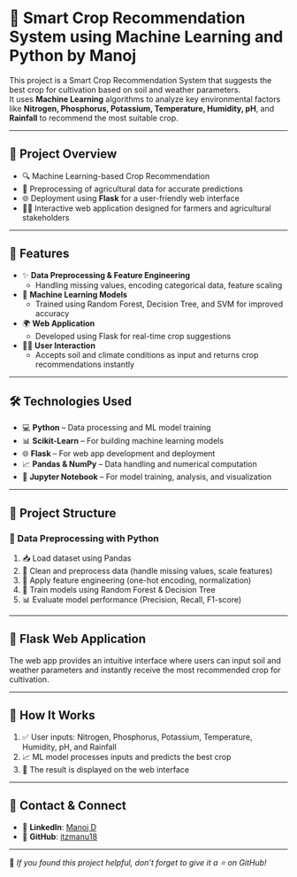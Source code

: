 # 🌾 Smart Crop Recommendation System using Machine Learning and Python by Manoj

This project is a Smart Crop Recommendation System that suggests the best crop for cultivation based on soil and weather parameters.  
It uses **Machine Learning** algorithms to analyze key environmental factors like **Nitrogen, Phosphorus, Potassium, Temperature, Humidity, pH**, and **Rainfall** to recommend the most suitable crop.

---

## 📌 Project Overview

- 🔍 Machine Learning-based Crop Recommendation  
- 🧹 Preprocessing of agricultural data for accurate predictions  
- 🌐 Deployment using **Flask** for a user-friendly web interface  
- 👨‍🌾 Interactive web application designed for farmers and agricultural stakeholders  

---

## 🚀 Features

- ✨ **Data Preprocessing & Feature Engineering**  
  - Handling missing values, encoding categorical data, feature scaling  
- 🤖 **Machine Learning Models**  
  - Trained using Random Forest, Decision Tree, and SVM for improved accuracy  
- 🌍 **Web Application**  
  - Developed using Flask for real-time crop suggestions  
- 🧑‍💻 **User Interaction**  
  - Accepts soil and climate conditions as input and returns crop recommendations instantly  

---

## 🛠️ Technologies Used

- 💻 **Python** – Data processing and ML model training  
- 📊 **Scikit-Learn** – For building machine learning models  
- 🌐 **Flask** – For web app development and deployment  
- 📈 **Pandas & NumPy** – Data handling and numerical computation  
- 📓 **Jupyter Notebook** – For model training, analysis, and visualization  

---

## 📂 Project Structure

### 🔹 Data Preprocessing with Python

1. 📥 Load dataset using Pandas  
2. 🧼 Clean and preprocess data (handle missing values, scale features)  
3. 🔄 Apply feature engineering (one-hot encoding, normalization)  
4. 🤖 Train models using Random Forest & Decision Tree  
5. 📊 Evaluate model performance (Precision, Recall, F1-score)

---

## 🎨 Flask Web Application

The web app provides an intuitive interface where users can input soil and weather parameters and instantly receive the most recommended crop for cultivation.

---

## 🔹 How It Works

1. ✅ User inputs: Nitrogen, Phosphorus, Potassium, Temperature, Humidity, pH, and Rainfall  
2. 📈 ML model processes inputs and predicts the best crop  
3. 🧾 The result is displayed on the web interface

---

## 📩 Contact & Connect

- 🔗 **LinkedIn**: [Manoj D](https://www.linkedin.com/in/manoj-d-43863b254/)  
- 🔗 **GitHub**: [itzmanu18](https://github.com/itzmanu18)  

---

🌟 *If you found this project helpful, don’t forget to give it a ⭐ on GitHub!*
